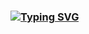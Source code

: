 ### [![Typing SVG](https://readme-typing-svg.demolab.com/?lines=Hey+I´m+Akin)](https://git.io/typing-svg)

<!--
**AkinT96/AkinT96** is a ✨ _special_ ✨ repository because its `README.md` (this file) appears on your GitHub profile.

[![Typing SVG](https://readme-typing-svg.demolab.com/?lines=Things+I+like+:)](https://git.io/typing-svg)
